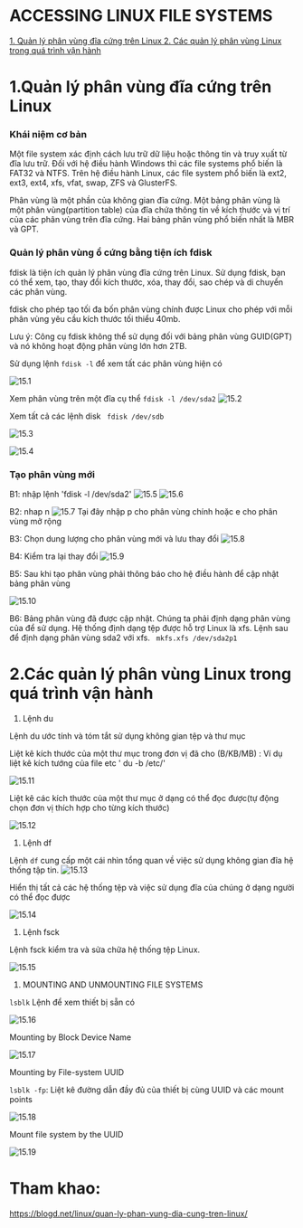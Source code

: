 # ACCESSING LINUX FILE SYSTEMS

[ 1. Quản lý phân vùng đĩa cứng trên Linux ](#1) 
[2. Các quản lý phân vùng Linux trong quá trình vận hành](#2) 

# 1.Quản lý phân vùng đĩa cứng trên Linux
<a name ='1'></a> 

### Khái niệm cơ bản

Một file system xác định cách lưu trữ dữ liệu hoặc thông tin và truy xuất từ ​​đĩa lưu trữ. Đối với hệ điều hành Windows thì các file systems phổ biến là FAT32 và NTFS. Trên hệ điều hành Linux, các file system phổ biến là ext2, ext3, ext4, xfs, vfat, swap, ZFS và GlusterFS.



Phân vùng là một phần của không gian đĩa cứng. Một bảng phân vùng là một phân vùng(partition table) của đĩa chứa thông tin về kích thước và vị trí của các phân vùng trên đĩa cứng. Hai bảng phân vùng phổ biến nhất là MBR và GPT.

###  Quản lý phân vùng ổ cứng bằng tiện ích fdisk

fdisk là tiện ích quản lý phân vùng đĩa cứng trên Linux. 
Sử dụng fdisk, bạn có thể xem, tạo, thay đổi kích thước, xóa, thay đổi, sao chép và di chuyển các phân vùng.

fdisk cho phép tạo tối đa bốn phân vùng chính được Linux cho phép với mỗi phân vùng yêu cầu kích thước tối thiểu 40mb.

Lưu ý: Công cụ fdisk không thể sử dụng đối với bảng phân vùng GUID(GPT) và nó không hoạt động phân vùng lớn hơn 2TB.

Sử dụng lệnh `fdisk -l` để xem tất các phân vùng hiện có 

![15.1](images/15/15.1.JPG) 

 Xem phân vùng trên một đĩa cụ thể `fdisk -l /dev/sda2`
 ![15.2](images/15/15.2.JPG) 

 Xem tất cả các lệnh disk ` fdisk /dev/sdb`

![15.3](images/15/15.3.JPG) 

![15.4](images/15/15.4.JPG) 

### Tạo phân vùng mới

B1: nhập lệnh 'fdisk -l /dev/sda2'
![15.5](images/15/15.5.JPG) 
 ![15.6](images/15/15.6.JPG)

B2: nhap n 
 ![15.7](images/15/15.7.JPG)
Tại đây  nhập p cho phân vùng chính hoặc e cho phân vùng mở rộng

B3: Chọn dung lượng cho phân vùng mới và lưu thay đổi 
  ![15.8](images/15/15.8.JPG)

B4:  Kiểm tra lại thay đổi 
  ![15.9](images/15/15.9.JPG)

B5: Sau khi tạo phân vùng phải thông báo cho hệ điều hành để cập nhật bảng phân vùng

  ![15.10](images/15/15.10.JPG)

B6: Bảng phân vùng đã được cập nhật. Chúng ta phải định dạng phân vùng của để sử dụng.
 Hệ thống định dạng tệp được hỗ trợ Linux là xfs.
  Lệnh sau để định dạng phân vùng sda2  với xfs.
` mkfs.xfs /dev/sda2p1`


#  2.Các quản lý phân vùng Linux trong quá trình vận hành 
<a name ='2'></a> 
1. Lệnh du

Lệnh du ước tính và tóm tắt sử dụng không gian tệp và thư mục

Liệt kê kích thước của một thư mục trong đơn vị đã cho (B/KB/MB) : 
Ví dụ liệt kê kích tướng của file etc '  du -b /etc/'

 ![15.11](images/15/15.11.JPG)

 Liệt kê các kích thước của một thư mục ở dạng có thể đọc được(tự động chọn đơn vị thích hợp cho từng kích thước)

  ![15.12](images/15/15.12.JPG)

1. Lệnh df 

Lệnh `df` cung cấp một cái nhìn tổng quan về việc sử dụng không gian đĩa hệ thống tập tin.
  ![15.13](images/15/15.13.JPG)

Hiển thị tất cả các hệ thống tệp và việc sử dụng đĩa của chúng ở dạng người có thể đọc được

 ![15.14](images/15/15.14.JPG)

1. Lệnh fsck

Lệnh fsck kiểm tra và sửa chữa hệ thống tệp Linux.

 ![15.15](images/15/15.15.JPG)

1. MOUNTING AND UNMOUNTING FILE SYSTEMS

`lsblk` 
Lệnh để xem thiết bị sẵn có 

 ![15.16](images/15/15.16.JPG)

Mounting by Block Device Name

  ![15.17](images/15/15.17.JPG)

Mounting by File-system UUID

 `lsblk -fp`: Liệt kê đường dẫn đầy đủ của thiết bị cùng UUID và các mount points 

  ![15.18](images/15/15.18.JPG)

Mount file system by the UUID 

  ![15.19](images/15/15.19.JPG)


# Tham khao: 

https://blogd.net/linux/quan-ly-phan-vung-dia-cung-tren-linux/

